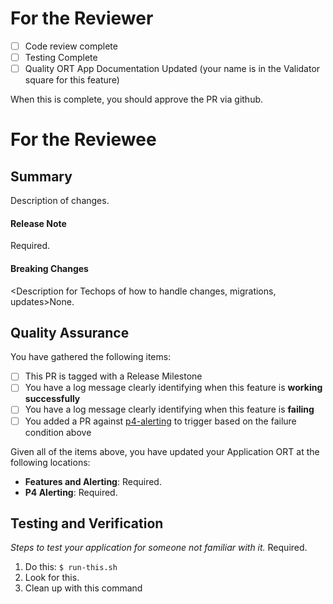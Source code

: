 # For the Reviewer

- [ ] Code review complete
- [ ] Testing Complete
- [ ] Quality ORT App Documentation Updated (your name is in the Validator square for this feature)

When this is complete, you should approve the PR via github.

# For the Reviewee

<Reminder PR Title should be JIRA_NUMBER and Useful Description>

## Summary

Description of changes.

#### Release Note

<Concise sentence describing change>Required.

#### Breaking Changes

<Description for Techops of how to handle changes, migrations, updates>None.

## Quality Assurance

You have gathered the following items:

- [ ] This PR is tagged with a Release Milestone
- [ ] You have a log message clearly identifying when this feature is **working successfully**
- [ ] You have a log message clearly identifying when this feature is **failing**
- [ ] You added a PR against [p4-alerting](https://github.com/istresearch/p4-alerting/) to trigger based on the failure condition above

Given all of the items above, you have updated your Application ORT at the following locations:

- **Features and Alerting**: <link to app ORT>Required.
- **P4 Alerting**: <link to p4-alerting PR>Required.

## Testing and Verification

_Steps to test your application for someone not familiar with it._ Required.

1. Do this: `$ run-this.sh`
2. Look for this.
3. Clean up with this command
